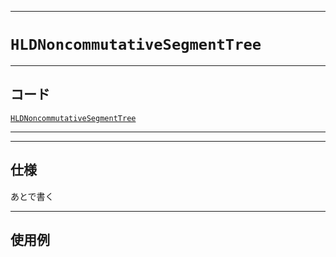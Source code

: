 _____

# `HLDNoncommutativeSegmentTree`

_____

## コード

[`HLDNoncommutativeSegmentTree`](https://github.com/titanium-22/Library_py/blob/main/Graph/HLD/HLDNoncommutativeSegmentTree.py)
<!-- code=https://github.com/titanium-22/Library_py/blob/main/Graph\HLD\HLDNoncommutativeSegmentTree.py -->

_____


_____

## 仕様

あとで書く

_____

## 使用例

```python
```

